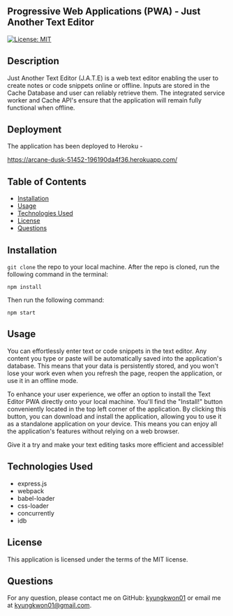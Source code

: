 ## Progressive Web Applications (PWA) - Just Another Text Editor

[![License: MIT](https://img.shields.io/badge/License-MIT-yellow.svg)](https://opensource.org/licenses/MIT)

## Description

Just Another Text Editor (J.A.T.E) is a web text editor enabling the user to create notes or code snippets online or offline. Inputs are stored in the Cache Database and user can reliably retrieve them. The integrated service worker and Cache API's ensure that the application will remain fully functional when offline.

## Deployment

The application has been deployed to Heroku -

https://arcane-dusk-51452-196190da4f36.herokuapp.com/

## Table of Contents

-   [Installation](#installation)
-   [Usage](#usage)
-   [Technologies Used](#technologies-used)
-   [License](#license)
-   [Questions](#questions)

## Installation

`git clone` the repo to your local machine. After the repo is cloned, run the following command in the terminal:

    npm install

Then run the following command:

    npm start

## Usage

You can effortlessly enter text or code snippets in the text editor. Any content you type or paste will be automatically saved into the application's database. This means that your data is persistently stored, and you won't lose your work even when you refresh the page, reopen the application, or use it in an offline mode.

To enhance your user experience, we offer an option to install the Text Editor PWA directly onto your local machine. You'll find the "Install!" button conveniently located in the top left corner of the application. By clicking this button, you can download and install the application, allowing you to use it as a standalone application on your device. This means you can enjoy all the application's features without relying on a web browser.

Give it a try and make your text editing tasks more efficient and accessible!

## Technologies Used

-   express.js
-   webpack
-   babel-loader
-   css-loader
-   concurrently
-   idb

## License

This application is licensed under the terms of the MIT license.

## Questions

For any question, please contact me on GitHub: [kyungkwon01](https://github.com/kyungkwon01) or email me at kyungkwon01@gmail.com.
